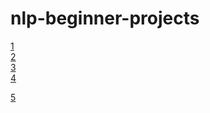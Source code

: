 # nlp-beginner-projects
[1](https://blog.csdn.net/philpanic9/article/details/106606415)<br>
[2](https://blog.csdn.net/philpanic9/article/details/106728786)<br>
[3](https://blog.csdn.net/philpanic9/article/details/106742297)<br>
[4](https://blog.csdn.net/philpanic9/article/details/106806350)<br>

[5](https://www.kaggle.com/c/sentiment-analysis-on-movie-reviews)



